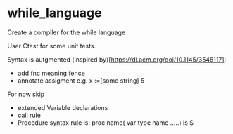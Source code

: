 # while_language
Create a compiler for the while language


User Ctest for some unit tests.

Syntax is autgmented (inspired by)[https://dl.acm.org/doi/10.1145/3545117]:

- add fnc meaning fence
- annotate assigment e.g. x :=[some string] 5 

For now skip
 - extended Variable declarations
 - call rule
 - Procedure syntax rule is: proc name( var type name .....) is S